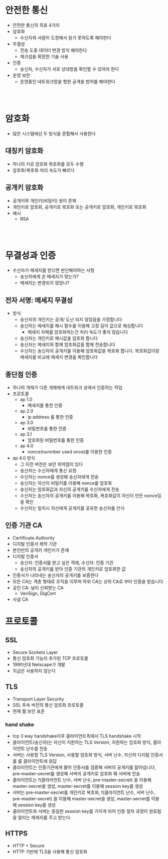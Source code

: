 # 안전한 통신
- 안전한 통신의 목표 4가지
- 암호화
    - 수신자외 사람이 도청해서 읽기 못하도록 해야한다
- 무결성
    - 전송 도중 데이터 변경 방지 해야한다
    - 체크섬을 확장한 기술 사용
- 인증
    - 송신자, 수신자가 서로 상대방을 확인할 수 있어야 한다
- 운영 보안
    - 운영중인 네트워크망을 향한 공격을 방어를 해야한다

<br>
<br>

# 암호화
- 많은 시스템에선 두 방식을 혼합해서 사용한다

## 대칭키 암호화
- 하나의 키로 암호화 복호화를 모두 수행
- 암호화/복호화 처리 속도가 빠르다

## 공개키 암호화
- 공개키와 개인키(비밀키) 쌍이 존재
- 개인키로 암호화, 공개키로 복호화 또는 공개키로 암호화, 개인키로 복호화
- 예시
    - RSA

<br>
<br>


# 무결성과 인증
- 수신자가 메세지를 받으면 판단해야하는 사항
    - 송신자에게 온 메세지가 맞는가?
    - 메세지는 변경되지 않았나?

## 전자 서명: 메세지 무결성
- 방식
    - 송신자의 개인키는 공개/ 도난 되지 않았음을 가정합니다
    - 송신자는 메세지를 해시 함수를 이용해 고정 길이 값으로 해싱합니다
        - 메세지 자체를 암호화하는건 처리 속도가 좋지 않습니다
    - 송신자는 개인키로 해시값을 암호화 합니다
    - 송신자는 메세지와 함께 암호화값을 함께 전송합니다
    - 수신자는 송신자의 공개키를 이용해 암호화값을 복호화 합니다. 복호화값이랑 메세지를 비교에 메세지 변경을 확인합니다

## 종단점 인증
- 하나의 개체가 다른 개체에게 네트워크 상에서 인증하는 작업
- 프로토콜
    - ap 1.0
        - 메세지를 통한 인증
    - ap 2.0
        - ip address 를 통한 인증
    - ap 3.0
        - 비밀번호를 통한 인증
    - ap 3.1
        - 암호화된 비밀번호를 통한 인증
    - ap 4.0
        - nonce(nunmber used once)를 이용한 인증
- ap 4.0 방식
    - 그 이전 버전은 보안 취약점이 있다
    - 송신자는 수신자에게 통신 요청
    - 수신자는 nonce를 생성해 송신자에게 전송
    - 송신자는 자신의 비밀키를 이용해 nonce를 암호화
    - 송신자는 암호화값과 자신의 공개키를 수신자에게 전송
    - 수신자는 송신자의 공개키를 이용해 복호화, 복호화값이 자신이 만든 nonce임을 확인
    - 수신자는 일치시 자신에게 공개키를 공유한 송신자를 인식


## 인증 기관 CA
- Certificate Authority
- 디지털 인증서 제작 기관
- 본인만의 공개키 개인키가 존재
- 디지털 인증서
    - 송신자: 인증서를 받고 싶은 객체, 수신자: 인증 기관
    - 송신자의 공개키를 받아 인증 기관의 개인키로 암호화한 값
- 인증서가 나타내는 송신자의 공개키를 보증한다
- 모든 CA는 계층 형태로 조직을 이루며 하위 CA는 상위 CA로 부터 인증을 받습니다
- 공인 CA: 널리 신뢰받는 CA
    - VeriSign, DigCert
- 사설 CA


# 프로토콜
## SSL
- Secure Sockets Layer
- 통신 암호화 기능이 추가된 TCP 프로토콜
- 1990년대 Netscape가 개발
- 지금은 사용하지 않는다

## TLS
- Transport Layer Security
- SSL 후속 버전의 통신 암호화 프로토콜
- 현재 웹 보안 표준
### hand shake
- tcp 3 way handshake이후 클라이언트측에서 TLS handshake 시작 
- 클라이언트(송신자)는 자신이 지원하는 TLS Version, 지원하는 암호화 방식, 클라이언트 난수를 전송
- 서버는 사용할 TLS Version, 사용할 암호화 방식, 서버 난수, 자신의 디지털 인증서를 를 클라이언트에 응답
- 클라이언트는 인증기관에게 물어 인증서를 검증해 서버의 공개키를 알아냅니다, pre-master-secret를 생성해 서버의 공개키로 암호화 해 서버에 전송
- 클라이언트는 f(클라이언트 난수, 서버 난수, pre-master-secret) 을 이용해 master-secret을 생성, master-secret를 이용해 session key를 생성
- 서버는 pre-master-secret를 개인키로 복호화, f(클라이언트 난수, 서버 난수, pre-master-secret) 을 이용해 master-secret을 생성, master-secret를 이용해 session key를 생성
- 클라이언트와 서버는 동일한 session key를 가지게 되어 인증 절차 과정이 완료됨을 알리는 메세지를 주고 받는다 

## HTTPS
- HTTP + Secure
- HTTP 기반에 TLS을 사용해 통신 암호화

